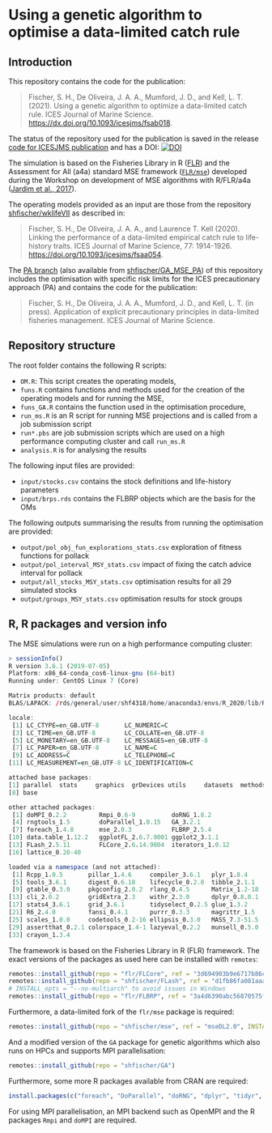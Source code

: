 Using a genetic algorithm to optimise a data-limited catch rule
================

## Introduction

This repository contains the code for the publication:

> Fischer, S. H., De Oliveira, J. A. A., Mumford, J. D., and Kell, L. T.
> (2021). Using a genetic algorithm to optimize a data-limited catch
> rule. ICES Journal of Marine Science.
> <https://dx.doi.org/10.1093/icesjms/fsab018>.

The status of the repository used for the publication is saved in the
release [code for ICESJMS
publication](https://github.com/shfischer/GA_MSE/releases/tag/v1.0) and
has a DOI:
[![DOI](https://zenodo.org/badge/DOI/10.5281/zenodo.4475589.svg)](https://doi.org/10.5281/zenodo.4475589)

The simulation is based on the Fisheries Library in R
([FLR](http://www.flr-project.org/)) and the Assessment for All (a4a)
standard MSE framework ([`FLR/mse`](github.com/FLR/mse)) developed
during the Workshop on development of MSE algorithms with R/FLR/a4a
([Jardim et al.,
2017](https://ec.europa.eu/jrc/en/publication/assessment-all-initiativea4a-workshop-development-mse-algorithms-rflra4a)).

The operating models provided as an input are those from the repository
[shfischer/wklifeVII](https://github.com/shfischer/wklifeVII) as
described in:

> Fischer, S. H., De Oliveira, J. A. A., and Laurence T. Kell (2020).
> Linking the performance of a data-limited empirical catch rule to
> life-history traits. ICES Journal of Marine Science, 77: 1914-1926.
> <https://doi.org/10.1093/icesjms/fsaa054>.

The [PA branch](https://github.com/shfischer/GA_MSE/tree/PA) (also
available from
[shfischer/GA\_MSE\_PA](https://github.com/shfischer/GA_MSE_PA)) of this
repository includes the optimisation with specific risk limits for the
ICES precautionary approach (PA) and contains the code for the
publication:

> Fischer, S. H., De Oliveira, J. A. A., Mumford, J. D., and Kell, L. T.
> (in press). Application of explicit precautionary principles in
> data-limited fisheries management. ICES Journal of Marine Science.

## Repository structure

The root folder contains the following R scripts:

-   `OM.R`: This script creates the operating models,
-   `funs.R` contains functions and methods used for the creation of the
    operating models and for running the MSE,
-   `funs_GA.R` contains the function used in the optimisation
    procedure,
-   `run_ms.R` is an R script for running MSE projections and is called
    from a job submission script
-   `run*.pbs` are job submission scripts which are used on a high
    performance computing cluster and call `run_ms.R`
-   `analysis.R` is for analysing the results

The following input files are provided:

-   `input/stocks.csv` contains the stock definitions and life-history
    parameters
-   `input/brps.rds` contains the FLBRP objects which are the basis for
    the OMs

The following outputs summarising the results from running the
optimisation are provided:

-   `output/pol_obj_fun_explorations_stats.csv` exploration of fitness
    functions for pollack
-   `output/pol_interval_MSY_stats.csv` impact of fixing the catch
    advice interval for pollack
-   `output/all_stocks_MSY_stats.csv` optimisation results for all 29
    simulated stocks
-   `output/groups_MSY_stats.csv` optimisation results for stock groups

## R, R packages and version info

The MSE simulations were run on a high performance computing cluster:

``` r
> sessionInfo()
R version 3.6.1 (2019-07-05)
Platform: x86_64-conda_cos6-linux-gnu (64-bit)
Running under: CentOS Linux 7 (Core)

Matrix products: default
BLAS/LAPACK: /rds/general/user/shf4318/home/anaconda3/envs/R_2020/lib/R/lib/libRblas.so

locale:
 [1] LC_CTYPE=en_GB.UTF-8       LC_NUMERIC=C
 [3] LC_TIME=en_GB.UTF-8        LC_COLLATE=en_GB.UTF-8
 [5] LC_MONETARY=en_GB.UTF-8    LC_MESSAGES=en_GB.UTF-8
 [7] LC_PAPER=en_GB.UTF-8       LC_NAME=C
 [9] LC_ADDRESS=C               LC_TELEPHONE=C
[11] LC_MEASUREMENT=en_GB.UTF-8 LC_IDENTIFICATION=C

attached base packages:
[1] parallel  stats     graphics  grDevices utils     datasets  methods
[8] base

other attached packages:
 [1] doMPI_0.2.2         Rmpi_0.6-9          doRNG_1.8.2
 [4] rngtools_1.5        doParallel_1.0.15   GA_3.2.1
 [7] foreach_1.4.8       mse_2.0.3           FLBRP_2.5.4
[10] data.table_1.12.2   ggplotFL_2.6.7.9001 ggplot2_3.1.1
[13] FLash_2.5.11        FLCore_2.6.14.9004  iterators_1.0.12
[16] lattice_0.20-40

loaded via a namespace (and not attached):
 [1] Rcpp_1.0.5       pillar_1.4.6     compiler_3.6.1   plyr_1.8.4
 [5] tools_3.6.1      digest_0.6.18    lifecycle_0.2.0  tibble_2.1.1
 [9] gtable_0.3.0     pkgconfig_2.0.2  rlang_0.4.5      Matrix_1.2-18
[13] cli_2.0.2        gridExtra_2.3    withr_2.3.0      dplyr_0.8.0.1
[17] stats4_3.6.1     grid_3.6.1       tidyselect_0.2.5 glue_1.3.2
[21] R6_2.4.0         fansi_0.4.1      purrr_0.3.3      magrittr_1.5
[25] scales_1.0.0     codetools_0.2-16 ellipsis_0.3.0   MASS_7.3-51.5
[29] assertthat_0.2.1 colorspace_1.4-1 lazyeval_0.2.2   munsell_0.5.0
[33] crayon_1.3.4
```

The framework is based on the Fisheries Library in R (FLR) framework.
The exact versions of the packages as used here can be installed with
`remotes`:

``` r
remotes::install_github(repo = "flr/FLCore", ref = "3d694903b9e6717b86c3e8486fc14ebf92908786")
remotes::install_github(repo = "shfischer/FLash", ref = "d1fb86fa081aaa5b6980d74b07d9adb44ad19a7f", INSTALL_opts = "--no-multiarch") # silenced version of FLash
# INSTALL_opts = "--no-multiarch" to avoid issues in Windows
remotes::install_github(repo = "flr/FLBRP", ref = "3a4d6390abc56870575fbaba3637091036468217", INSTALL_opts = "--no-multiarch")
```

Furthermore, a data-limited fork of the `flr/mse` package is required:

``` r
remotes::install_github(repo = "shfischer/mse", ref = "mseDL2.0", INSTALL_opts = "--no-multiarch")
```

And a modified version of the `GA` package for genetic algorithms which
also runs on HPCs and supports MPI parallelisation:

``` r
remotes::install_github(repo = "shfischer/GA")
```

Furthermore, some more R packages available from CRAN are required:

``` r
install.packages(c("foreach", "DoParallel", "doRNG", "dplyr", "tidyr", "ggplot2", "scales", "cowplot", "Cairo", "scales")) 
```

For using MPI parallelisation, an MPI backend such as OpenMPI and the R
packages `Rmpi` and `doMPI` are required.
